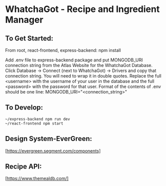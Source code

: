 # WhatchaGot - Recipe and Ingredient Manager

## To Get Started:

From root, react-frontend, express-backend: npm install

Add .env file to express-backend package and put MONGODB_URI connection string
from the Atlas Website for the WhatchaGot Database. Click Database -> Connect (next to WhatchaGot) -> Drivers
and copy that connection string. You will need to wrap it in double quotes. Replace the full \<username\> with the username of your user in the database and the full \<password\> with the password for that user. Format of the contents of .env should be one line: MONGODB_URI="<connection_string>"

## To Develop:

    ~/express-backend npm run dev
    ~/react-frontend npm start

## Design System-EverGreen:

[https://evergreen.segment.com/components]

## Recipe API:

[https://www.themealdb.com/]
